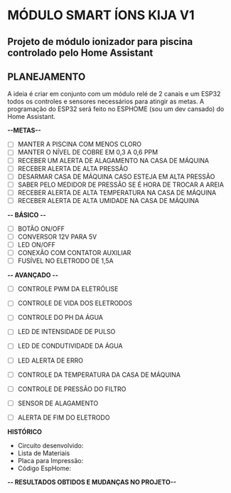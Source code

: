 # MÓDULO SMART ÍONS KIJA V1
## Projeto de módulo ionizador para piscina controlado pelo Home Assistant


## PLANEJAMENTO
A ideia é criar em conjunto com um módulo relé de 2 canais e um ESP32 todos os controles e sensores necessários para atingir as metas. A programação do ESP32 será feito no ESPHOME (sou um dev cansado) do Home Assistant.

**--METAS--** 
- [ ] MANTER A PISCINA COM MENOS CLORO
- [ ] MANTER O NÍVEL DE COBRE EM 0,3 A 0,6 PPM
- [ ] RECEBER UM ALERTA DE ALAGAMENTO NA CASA DE MÁQUINA
- [ ] RECEBER ALERTA DE ALTA PRESSÃO
- [ ] DESARMAR CASA DE MÁQUINA CASO ESTEJA EM ALTA PRESSÃO
- [ ] SABER PELO MEDIDOR DE PRESSÃO SE É HORA DE TROCAR A AREIA
- [ ] RECEBER ALERTA DE ALTA TEMPERATURA NA CASA DE MÁQUINA
- [ ] RECEBER ALERTA DE ALTA UMIDADE NA CASA DE MÁQUINA

 **-- BÁSICO --**
 - [ ] BOTÃO ON/OFF
 - [ ] CONVERSOR 12V PARA 5V
 - [ ] LED ON/OFF
 - [ ] CONEXÃO COM CONTATOR AUXILIAR
 - [ ] FUSÍVEL NO ELETRODO DE 1,5A

 **-- AVANÇADO --**
- [ ] CONTROLE PWM DA ELETRÓLISE
- [ ] CONTROLE DE VIDA DOS ELETRODOS
- [ ] CONTROLE DO PH DA ÁGUA
- [ ] LED DE INTENSIDADE DE PULSO
- [ ] LED DE CONDUTIVIDADE DA ÁGUA
- [ ] LED ALERTA DE ERRO
- [ ] CONTROLE DA TEMPERATURA DA CASA DE MÁQUINA
- [ ] CONTROLE DE PRESSÃO DO FILTRO
- [ ] SENSOR DE ALAGAMENTO
- [ ] ALERTA DE FIM DO ELETRODO


**HISTÓRICO**
- Circuito desenvolvido:
- Lista de Materiais
- Placa para Impressão:
- Código EspHome:

 **-- RESULTADOS OBTIDOS E MUDANÇAS NO PROJETO--**
